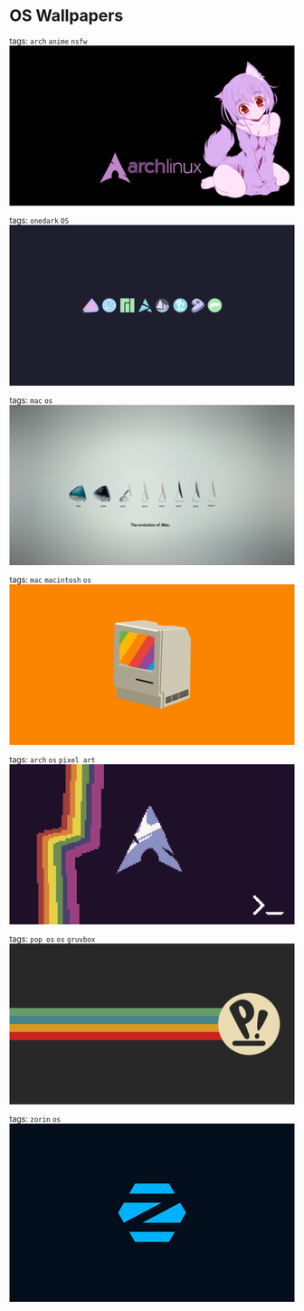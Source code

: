 # OS Wallpapers

tags: ```arch``` ```anime``` ```nsfw```
![Arch Linux with anime girl](./arch-linux-anime-girl.png)

tags: ```onedark``` ```OS```
![onedark](./onedark.png)

tags: ```mac``` ```os```
![Mac](./mac.jpg)

tags: ```mac``` ```macintosh``` ```os```
![Macintosh](./macintosh.jpg)

tags: ```arch``` ```os``` ```pixel art```
![Arch Linux](./arch_pixelart.png)

tags: ```pop os``` ```os``` ```gruvbox```
![Pop OS Gruvbox](./pop_os_gruvbox.png)

tags: ```zorin``` ```os```
![Zorin OS](./zorin-os.jpg)
